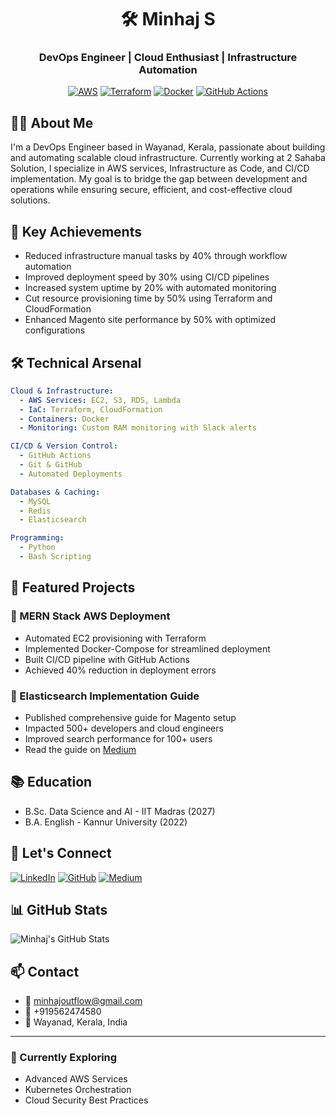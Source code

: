 <div align="center">

# 🛠️ Minhaj S
### DevOps Engineer | Cloud Enthusiast | Infrastructure Automation

[![AWS](https://img.shields.io/badge/AWS-%23FF9900.svg?style=for-the-badge&logo=amazon-aws&logoColor=white)](https://aws.amazon.com/)
[![Terraform](https://img.shields.io/badge/terraform-%235835CC.svg?style=for-the-badge&logo=terraform&logoColor=white)](https://www.terraform.io/)
[![Docker](https://img.shields.io/badge/docker-%230db7ed.svg?style=for-the-badge&logo=docker&logoColor=white)](https://www.docker.com/)
[![GitHub Actions](https://img.shields.io/badge/github%20actions-%232671E5.svg?style=for-the-badge&logo=githubactions&logoColor=white)](https://github.com/features/actions)

</div>

## 👨‍💻 About Me

I'm a DevOps Engineer based in Wayanad, Kerala, passionate about building and automating scalable cloud infrastructure. Currently working at 2 Sahaba Solution, I specialize in AWS services, Infrastructure as Code, and CI/CD implementation. My goal is to bridge the gap between development and operations while ensuring secure, efficient, and cost-effective cloud solutions.

## 🎯 Key Achievements

- Reduced infrastructure manual tasks by 40% through workflow automation
- Improved deployment speed by 30% using CI/CD pipelines
- Increased system uptime by 20% with automated monitoring
- Cut resource provisioning time by 50% using Terraform and CloudFormation
- Enhanced Magento site performance by 50% with optimized configurations

## 🛠️ Technical Arsenal

```yaml
Cloud & Infrastructure:
  - AWS Services: EC2, S3, RDS, Lambda
  - IaC: Terraform, CloudFormation
  - Containers: Docker
  - Monitoring: Custom RAM monitoring with Slack alerts

CI/CD & Version Control:
  - GitHub Actions
  - Git & GitHub
  - Automated Deployments

Databases & Caching:
  - MySQL
  - Redis
  - Elasticsearch

Programming:
  - Python
  - Bash Scripting
```

## 🚀 Featured Projects

### 🔹 MERN Stack AWS Deployment
- Automated EC2 provisioning with Terraform
- Implemented Docker-Compose for streamlined deployment
- Built CI/CD pipeline with GitHub Actions
- Achieved 40% reduction in deployment errors

### 🔹 Elasticsearch Implementation Guide
- Published comprehensive guide for Magento setup
- Impacted 500+ developers and cloud engineers
- Improved search performance for 100+ users
- Read the guide on [Medium](https://medium.com/@minhajminnu580)

## 📚 Education
- B.Sc. Data Science and AI - IIT Madras (2027)
- B.A. English - Kannur University (2022)

## 🤝 Let's Connect

[![LinkedIn](https://img.shields.io/badge/Connect-LinkedIn-blue.svg?style=for-the-badge&logo=linkedin)](https://www.linkedin.com/in/minhajms)
[![GitHub](https://img.shields.io/badge/Follow-GitHub-black.svg?style=for-the-badge&logo=github)](https://github.com/Minhajms)
[![Medium](https://img.shields.io/badge/Read-Medium-green.svg?style=for-the-badge&logo=medium)](https://medium.com/@minhajminnu580)

## 📊 GitHub Stats

![Minhaj's GitHub Stats](https://github-readme-stats.vercel.app/api?username=Minhajms&show_icons=true&theme=tokyonight)

## 📫 Contact
- 📧 minhajoutflow@gmail.com
- 📱 +919562474580
- 📍 Wayanad, Kerala, India

---

### 🌱 Currently Exploring
- Advanced AWS Services
- Kubernetes Orchestration
- Cloud Security Best Practices
